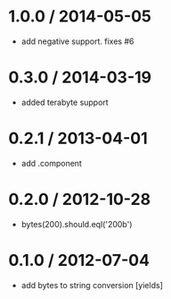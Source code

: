 
1.0.0 / 2014-05-05
  ====

 * add negative support. fixes #6

0.3.0 / 2014-03-19
  ====

 * added terabyte support

0.2.1 / 2013-04-01 
  ====

  * add .component

0.2.0 / 2012-10-28 
  ====

  * bytes(200).should.eql('200b')

0.1.0 / 2012-07-04 
  ====

  * add bytes to string conversion [yields]
